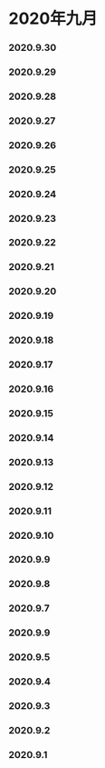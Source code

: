 # 2020年九月

### 2020.9.30
### 2020.9.29
### 2020.9.28
### 2020.9.27
### 2020.9.26
### 2020.9.25
### 2020.9.24
### 2020.9.23
### 2020.9.22
### 2020.9.21
### 2020.9.20
### 2020.9.19
### 2020.9.18
### 2020.9.17
### 2020.9.16
### 2020.9.15
### 2020.9.14
### 2020.9.13
### 2020.9.12
### 2020.9.11
### 2020.9.10
### 2020.9.9
### 2020.9.8
### 2020.9.7
### 2020.9.9
### 2020.9.5
### 2020.9.4
### 2020.9.3
### 2020.9.2
### 2020.9.1